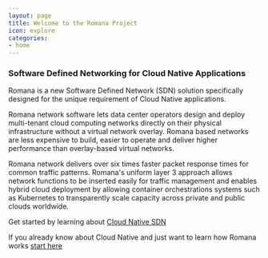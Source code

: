 ```yaml
---
layout: page
title: Welcome to the Romana Project
icon: explore
categories:
- home
---
```


### Software Defined Networking for Cloud Native Applications

Romana is a new Software Defined Network (SDN) solution specifically designed for the unique requirement of Cloud Native applications.

Romana network software lets data center operators design and deploy multi-tenant cloud computing networks directly on their physical infrastructure without a virtual network overlay. Romana based networks are less expensive to build, easier to operate and deliver higher performance than overlay-based virtual networks. 

Romana network delivers over six times faster packet response times for common traffic patterns.  Romana's uniform layer 3 approach allows network functions to be inserted easily for traffic management and enables hybrid cloud deployment by allowing container orchestrations systems such as Kubernetes to transparently scale capacity across private and public clouds worldwide.

Get started by learning about [Cloud Native SDN](/cloudnative/cloudnative1/)

If you already know about Cloud Native and just want to learn how Romana works [start here](/how/how1/)

